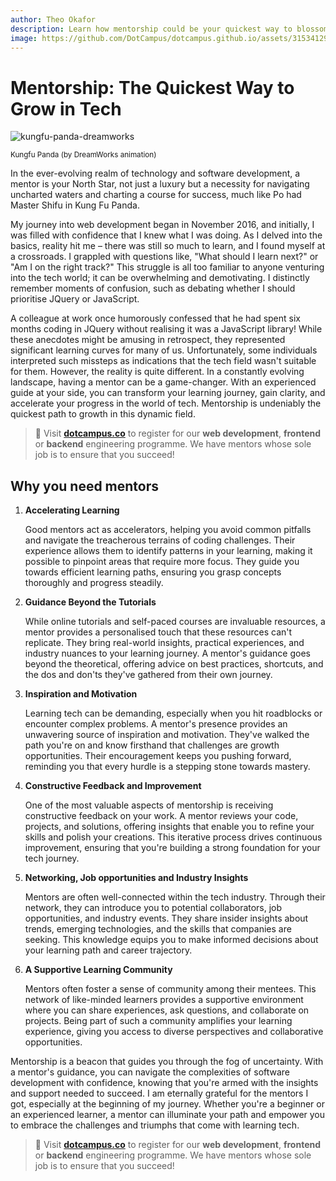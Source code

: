 ```yaml
---
author: Theo Okafor
description: Learn how mentorship could be your quickest way to blossom in the ever-evolving world of technology and software development, serving as a vital compass, providing guidance and accelerating growth. 
image: https://github.com/DotCampus/dotcampus.github.io/assets/31534129/b3cb2bd4-5ae8-4490-a097-10bcc84a9c74
---
```


# Mentorship: The Quickest Way to Grow in Tech
![kungfu-panda-dreamworks](https://github.com/DotCampus/dotcampus.github.io/assets/31534129/b3cb2bd4-5ae8-4490-a097-10bcc84a9c74)

<sup>Kungfu Panda (by DreamWorks animation)</sup>

In the ever-evolving realm of technology and software development, a mentor is your North Star, not just a luxury but a necessity for navigating uncharted waters and charting a course for success, much like Po had Master Shifu in Kung Fu Panda.

My journey into web development began in November 2016, and initially, I was filled with confidence that I knew what I was doing. As I delved into the basics, reality hit me – there was still so much to learn, and I found myself at a crossroads. I grappled with questions like, "What should I learn next?" or "Am I on the right track?" This struggle is all too familiar to anyone venturing into the tech world; it can be overwhelming and demotivating. I distinctly remember moments of confusion, such as debating whether I should prioritise JQuery or JavaScript.

A colleague at work once humorously confessed that he had spent six months coding in JQuery without realising it was a JavaScript library! While these anecdotes might be amusing in retrospect, they represented significant learning curves for many of us. Unfortunately, some individuals interpreted such missteps as indications that the tech field wasn't suitable for them. However, the reality is quite different. In a constantly evolving landscape, having a mentor can be a game-changer. With an experienced guide at your side, you can transform your learning journey, gain clarity, and accelerate your progress in the world of tech. Mentorship is undeniably the quickest path to growth in this dynamic field.

> 📢 Visit [**dotcampus.co**](http://dotcampus.co) to register for our **web development**, **frontend** or **backend** engineering programme. We have mentors whose sole job is to ensure that you succeed!

## Why you need mentors

1. **Accelerating Learning**
    
    Good mentors act as accelerators, helping you avoid common pitfalls and navigate the treacherous terrains of coding challenges. Their experience allows them to identify patterns in your learning, making it possible to pinpoint areas that require more focus. They guide you towards efficient learning paths, ensuring you grasp concepts thoroughly and progress steadily.
    
2. **Guidance Beyond the Tutorials**
    
    While online tutorials and self-paced courses are invaluable resources, a mentor provides a personalised touch that these resources can't replicate. They bring real-world insights, practical experiences, and industry nuances to your learning journey. A mentor's guidance goes beyond the theoretical, offering advice on best practices, shortcuts, and the dos and don'ts they've gathered from their own journey.

3. **Inspiration and Motivation**
    
    Learning tech can be demanding, especially when you hit roadblocks or encounter complex problems. A mentor's presence provides an unwavering source of inspiration and motivation. They've walked the path you're on and know firsthand that challenges are growth opportunities. Their encouragement keeps you pushing forward, reminding you that every hurdle is a stepping stone towards mastery.
    
4. **Constructive Feedback and Improvement**
    
    One of the most valuable aspects of mentorship is receiving constructive feedback on your work. A mentor reviews your code, projects, and solutions, offering insights that enable you to refine your skills and polish your creations. This iterative process drives continuous improvement, ensuring that you're building a strong foundation for your tech journey.
    
5. **Networking, Job opportunities and Industry Insights**
    
    Mentors are often well-connected within the tech industry. Through their network, they can introduce you to potential collaborators, job opportunities, and industry events. They share insider insights about trends, emerging technologies, and the skills that companies are seeking. This knowledge equips you to make informed decisions about your learning path and career trajectory.
    
6. **A Supportive Learning Community**
    
    Mentors often foster a sense of community among their mentees. This network of like-minded learners provides a supportive environment where you can share experiences, ask questions, and collaborate on projects. Being part of such a community amplifies your learning experience, giving you access to diverse perspectives and collaborative opportunities.
    

Mentorship is a beacon that guides you through the fog of uncertainty. With a mentor's guidance, you can navigate the complexities of software development with confidence, knowing that you're armed with the insights and support needed to succeed. I am eternally grateful for the mentors I got, especially at the beginning of my journey. Whether you're a beginner or an experienced learner, a mentor can illuminate your path and empower you to embrace the challenges and triumphs that come with learning tech.


> 📢 Visit [**dotcampus.co**](http://dotcampus.co) to register for our **web development**, **frontend** or **backend** engineering programme. We have mentors whose sole job is to ensure that you succeed!
